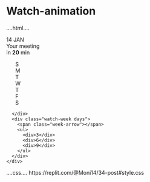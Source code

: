 # Watch-animation
....html....
<!DOCTYPE html>
<html>
  <head>
    <meta charset="utf-8">
    <meta name="viewport" content="width=device-width">
    <title>repl.it</title>
    <link href="style.css" rel="stylesheet" type="text/css" />
  </head>
  <body>
    <script src="script.js"></script>
    <div class="wrapper">
  <div class="watch-strap">
    <div class="strap-circle"></div>
    <div class="strap"></div>
    <div class="watch-strap-holder left-up"></div>
    <div class="watch-strap-holder left-bottom"></div>
    <div class="watch-strap-holder right-up"></div>
    <div class="watch-strap-holder right-bottom"></div>
    <div class="watch-lace">
      <div></div>
      <div></div>
      <div></div>
      <div></div>
      <div></div>
      <div></div>
      <div></div>
      <span class="top"></span>
      <span class="bottom"></span>
    </div>
  </div>
  <div class="watch-case">
    <div class="reflection"></div>
    <div class="reflection bottom"></div>
    <div class="watch-center">
      <div class="watch-points"><i></i><i></i><i></i><i></i><i></i><i></i><i></i><i></i><i></i><i></i><i></i><i></i><i></i><i></i><i></i><i></i><i></i><i></i><i></i><i></i><i></i><i></i><i></i><i></i><i></i><i></i><i></i><i></i><i></i><i></i><i></i><i></i><i></i><i></i><i></i><i></i><i></i><i></i><i></i><i></i><i></i><i></i><i></i><i></i><i></i><i></i><i></i><i></i><i></i><i></i><i></i><i></i><i></i><i></i><i></i><i></i><i></i><i></i><i></i><i></i></div>
      <div class="watch-tips">
        <span class="hours"></span>
        <span class="minutes"></span>
        <span class="seconds"></span>
      </div>
      <div class="watch-date">14 JAN</div>
      <div class="watch-alert">Your meeting <br>in <strong>20</strong> min</div>
      <div class="watch-week">
        <span class="week-arrow"></span>
        <ul>
          <div>S</div>
          <div>M</div>
          <div>T</div>
          <div>W</div>
          <div>T</div>
          <div>F</div>
          <div>S</div>
        </ul>
      </div>
       <div class="watch-day">
         <div class="sun">
           <div></div>
           <div></div>
           <div></div>
           <div></div>
           <div></div>
           <div></div>
           <div></div>
           <div></div>
           <div></div>
         </div>
         
      </div>
      <div class="watch-week days">
        <span class="week-arrow"></span>
        <ul>
          <div>3</div>
          <div>6</div>
          <div>9</div>       
        </ul>
      </div>
    </div>
  </div>
</div>
  </body>
</html>
....css....
https://replit.com/@Moni14/34-post#style.css
